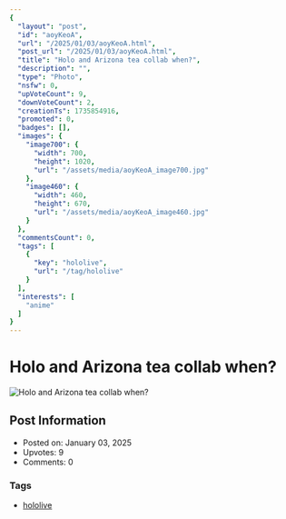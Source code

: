 ```yaml
---
{
  "layout": "post",
  "id": "aoyKeoA",
  "url": "/2025/01/03/aoyKeoA.html",
  "post_url": "/2025/01/03/aoyKeoA.html",
  "title": "Holo and Arizona tea collab when?",
  "description": "",
  "type": "Photo",
  "nsfw": 0,
  "upVoteCount": 9,
  "downVoteCount": 2,
  "creationTs": 1735854916,
  "promoted": 0,
  "badges": [],
  "images": {
    "image700": {
      "width": 700,
      "height": 1020,
      "url": "/assets/media/aoyKeoA_image700.jpg"
    },
    "image460": {
      "width": 460,
      "height": 670,
      "url": "/assets/media/aoyKeoA_image460.jpg"
    }
  },
  "commentsCount": 0,
  "tags": [
    {
      "key": "hololive",
      "url": "/tag/hololive"
    }
  ],
  "interests": [
    "anime"
  ]
}
---
```


# Holo and Arizona tea collab when?

![Holo and Arizona tea collab when?](/assets/media/aoyKeoA_image700.jpg)

## Post Information

- Posted on: January 03, 2025
- Upvotes: 9
- Comments: 0

### Tags

- [hololive](/tag/hololive)
